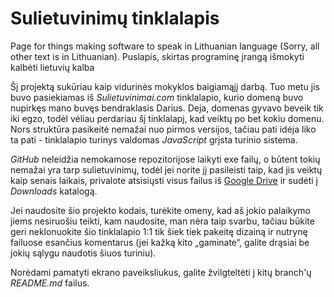 Sulietuvinimų tinklalapis
==========================

Page for things making software to speak in Lithuanian language (Sorry, all other text is in Lithuanian).
Puslapis, skirtas programinę įrangą išmokyti kalbėti lietuvių kalba

Šį projektą sukūriau kaip vidurinės mokyklos baigiamąjį darbą. Tuo metu jis buvo pasiekiamas iš *Sulietuvinimai.com* tinklalapio, kurio domeną buvo nupirkęs mano buvęs bendraklasis Darius. Deja, domenas gyvavo beveik tik iki egzo, todėl vėliau perdariau šį tinklalapį, kad veiktų po bet kokiu domenu. Nors struktūra pasikeitė nemažai nuo pirmos versijos, tačiau pati idėja liko ta pati - tinklalapio turinys valdomas _JavaScript_ grįsta turinio sistema.

*GitHub* neleidžia nemokamose repozitorijose laikyti exe failų, o būtent tokių nemažai yra tarp sulietuvinimų, todėl jei norite jį pasileisti taip, kad jis veiktų kaip senais laikais, privalote atsisiųsti visus failus iš [Google Drive](https://drive.google.com/folderview?id=0BwjzJfZpVAGOZm5rcWVST2drb1U&usp=sharing) ir sudėti į *Downloads* katalogą.

Jei naudosite šio projekto kodais, turėkite omeny, kad aš jokio palaikymo jiems nesiruošiu teikti, kam naudosite, man nėra taip svarbu, tačiau būkite geri neklonuokite šio tinklalapio 1:1 tik šiek tiek pakeitę dizainą ir nutrynę failuose esančius komentarus (jei kažką kito „gaminate“, galite drąsiai be jokių sąlygu naudotis šiuos turiniu).

Norėdami pamatyti ekrano paveiksliukus, galite žvilgteltėti į kitų branch'ų *README.md* failus.
